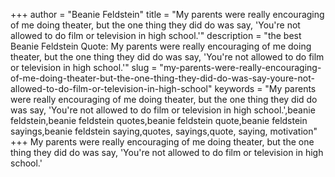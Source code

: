 +++
author = "Beanie Feldstein"
title = "My parents were really encouraging of me doing theater, but the one thing they did do was say, 'You're not allowed to do film or television in high school.'"
description = "the best Beanie Feldstein Quote: My parents were really encouraging of me doing theater, but the one thing they did do was say, 'You're not allowed to do film or television in high school.'"
slug = "my-parents-were-really-encouraging-of-me-doing-theater-but-the-one-thing-they-did-do-was-say-youre-not-allowed-to-do-film-or-television-in-high-school"
keywords = "My parents were really encouraging of me doing theater, but the one thing they did do was say, 'You're not allowed to do film or television in high school.',beanie feldstein,beanie feldstein quotes,beanie feldstein quote,beanie feldstein sayings,beanie feldstein saying,quotes, sayings,quote, saying, motivation"
+++
My parents were really encouraging of me doing theater, but the one thing they did do was say, 'You're not allowed to do film or television in high school.'
